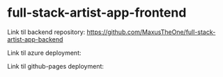 # full-stack-artist-app-frontend

Link til backend repository: https://github.com/MaxusTheOne/full-stack-artist-app-backend

Link til azure deployment:

Link til github-pages deployment:
